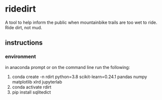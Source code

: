 # ridedirt
A tool to help inform the public when mountainbike trails are too wet to ride. Ride dirt, not mud.

## instructions

### environment
in anaconda prompt or on the command line run the following:
 1. conda create -n rdirt python=3.8 scikit-learn=0.24.1 pandas numpy matplotlib xlrd jupyterlab
 2. conda activate rdirt
 3. pip install sqlitedict
